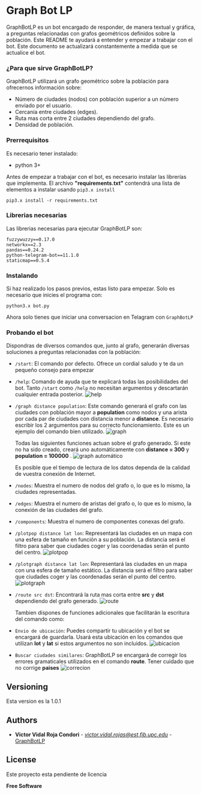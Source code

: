 # Graph Bot LP

GraphBotLP es un bot encargado de responder, de manera textual y gráfica, a preguntas relacionadas con grafos geométricos definidos sobre la población.
Este README te ayudará a entender y empezar a trabajar con el bot. Este documento se actualizará constantemente a medida que se actualice el bot.

### ¿Para que sirve GraphBotLP?

GraphBotLP utilizará un grafo geométrico sobre la población para ofrecernos información sobre:
- Número de ciudades (nodos) con población superior a un número enviado por el usuario.
- Cercanía entre ciudades (edges).
- Ruta mas corta entre 2 ciudades dependiendo del grafo.
- Densidad de población.

### Prerrequisitos

Es necesario tener instalado:
- python 3+

Antes de empezar a trabajar con el bot, es necesario instalar las librerías que implementa.
El archivo **"requirements.txt"** contendrá una lista de elementos a instalar usando ```pip3.x install```


```
pip3.x install -r requirements.txt
```

### Librerias necesarias
Las librerias necesarias para ejecutar GraphBotLP son:
```
fuzzywuzzy==0.17.0
networkx==2.3
pandas==0.24.2
python-telegram-bot==11.1.0
staticmap==0.5.4
```
### Instalando

Si haz realizado los pasos previos, estas listo para empezar. Solo es necesario que inicies el programa con:
```
python3.x bot.py
```
Ahora solo tienes que iniciar una conversacion en Telagram con ```GraphBotLP```
### Probando el bot

Dispondras de diversos comandos que, junto al grafo, generarán diversas soluciones a preguntas relacionadas con la población:
- `/start`: El comando por defecto. Ofrece un cordial saludo y te da un pequeño consejo para empezar

- `/help`: Comando de ayuda que te explicará todas las posibilidades del bot. Tanto `/start` como `/help` no necesitan argumentos y descartarán cualquier entrada posterior.
![help](https://raw.githubusercontent.com/vrojasc/Imagenes/master/imagen_help.png)

- `/graph distance population`: Este comando generará el grafo con las ciudades con población mayor a **population** como nodos y una arista por cada par de ciudades con distancia menor a **distance**. Es necesario escribir los 2 argumentos para su correcto funcionamiento. Este es un ejemplo del comando bien utilizado.
![graph](https://raw.githubusercontent.com/vrojasc/Imagenes/master/imagen_graph.png)
  
  Todas las siguientes funciones actuan sobre el grafo generado. Si este no ha sido creado, creará uno automáticamente con **distance = 300** y **population = 100000** .
  ![graph automático](https://raw.githubusercontent.com/vrojasc/Imagenes/master/imagen_generar_automatico.png)
  
  Es posible que el tiempo de lectura de los datos dependa de la calidad de vuestra conexión de Internet.

- `/nodes`: Muestra el numero de nodos del grafo o, lo que es lo mismo, la ciudades representadas.

- `/edges`: Muestra el numero de aristas del grafo o, lo que es lo mismo, la conexión de las ciudades del grafo.

- `/components`: Muestra el numero de componentes conexas del grafo.

- `/plotpop distance lat lon`: Representará las ciudades en un mapa con una esfera de tamaño en función a su población. La distancia será el filtro para saber que ciudades coger y las coordenadas serán el punto del centro.
![plotpop](https://raw.githubusercontent.com/vrojasc/Imagenes/master/imagen_plotpop.png)

- `/plotgraph distance lat lon`: Representará las ciudades en un mapa con una esfera de tamaño estático. La distancia será el filtro para saber que ciudades coger y las coordenadas serán el punto del centro.
![plotgraph](https://raw.githubusercontent.com/vrojasc/Imagenes/master/imagen_plotgraph.png)

- `/route src dst`: Encontrará la ruta mas corta entre **src** y **dst** dependiendo del grafo generado.
![route](https://raw.githubusercontent.com/vrojasc/Imagenes/master/imagen_route.png)

  Tambien dispones de funciones adicionales que facilitarán la escritura del comando como:

- `Envio de ubicación`: Puedes compartir tu ubicación y el bot se encargará de guardarla. Usará esta ubicación en los comandos que utilizan **lot** y **lat** si estos argumentos no son incluidos.
![ubicacion](https://raw.githubusercontent.com/vrojasc/Imagenes/master/imagen_ubi.png)

- `Buscar ciudades similares`: GraphBotLP se encargará de corregir los errores gramaticales utilizados en el comando **route**. Tener cuidado que no corrige **paises**
![correcion](https://raw.githubusercontent.com/vrojasc/Imagenes/master/imagen_arreglando_fallos.png)

## Versioning

Esta version es la 1.0.1

## Authors

* **Victor Vidal Roja Condori** - *victor.vidal.rojas@est.fib.upc.edu* - [GraphBotLP](https://github.com/vrojasc/Imagenes)

## License

Este proyecto esta pendiente de licencia

**Free Software**
